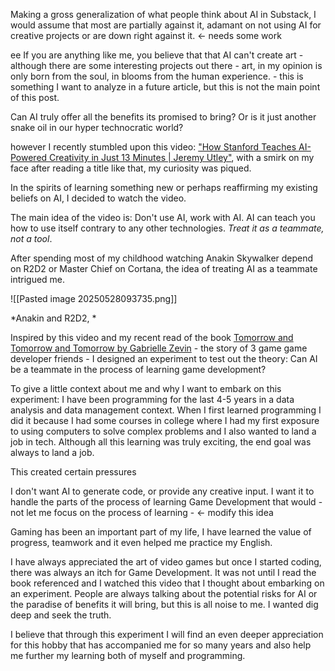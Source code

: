 
Making a gross generalization of what people think about AI in Substack, I would assume that most are partially against it, adamant on not using AI for creative projects or are down right against it. <- needs some work

ee
If you are anything like me, you believe that that AI can't create art - although there are some interesting projects out there - art, in my opinion is only born from the soul, in blooms from the human experience. - this is something I want to analyze in a future article, but this is not the main point of this post. 

Can AI truly offer all the benefits its promised to bring? Or is it just another snake oil in our hyper technocratic world? 


 however I recently stumbled upon this video: ["How Stanford Teaches AI-Powered Creativity in Just 13 Minutes | Jeremy Utley"](https://www.youtube.com/watch?v=wv779vmyPVY), with a smirk on my face after reading a title like that, my curiosity was piqued. 
 
 In the spirits of learning something new or perhaps reaffirming my existing beliefs on AI, I decided to watch the video. 


The main idea of the video is: Don't use AI, work with AI. AI can teach you how to use itself contrary to any other technologies. *Treat it as a teammate, not a tool*.

After spending most of my childhood watching Anakin Skywalker depend on R2D2 or Master Chief on Cortana, the idea of treating AI as a teammate intrigued me.

![[Pasted image 20250528093735.png]]

*Anakin and R2D2, *






Inspired by this video and my recent read of the book [Tomorrow and Tomorrow and Tomorrow by Gabrielle Zevin](https://en.wikipedia.org/wiki/Tomorrow,_and_Tomorrow,_and_Tomorrow_(novel)) - the story of 3 game game developer friends - I designed an experiment to test out the theory: Can AI be a teammate in the process of learning game development? 

To give a little context about me and why I want to embark on this experiment: I have been programming for the last 4-5 years in a data analysis and data management context. When I first learned programming I did it because I had some courses in college where I had my first exposure to using computers to solve complex problems and I also wanted to land a job in tech. Although all this learning was truly exciting, the end goal was always to land a job. 

This created certain pressures


I don't want AI to generate code, or provide any creative input. I want it to handle the parts of the process of learning Game Development that would - not let me focus on the process of learning - <- modify this idea


Gaming has been an important part of my life, I have learned the value of progress, teamwork and it even helped me practice my English.

I have always appreciated the art of video games but once I started coding, there was always an itch for Game Development. It was not until I read the book referenced and I watched this video that I thought about embarking on an experiment. People are always talking about the potential risks for AI or the paradise of benefits it will bring, but this is all noise to me. I wanted dig deep and seek the truth. 

I believe that through this experiment I will find an even deeper appreciation for this hobby that has accompanied me for so many years and also help me further my learning both of myself and programming.